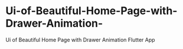 # Ui-of-Beautiful-Home-Page-with-Drawer-Animation-
Ui of Beautiful Home Page with Drawer Animation Flutter App 
